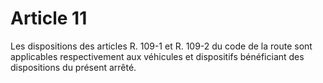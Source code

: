 # Article 11

Les dispositions des articles R. 109-1 et R. 109-2 du code de la route sont applicables respectivement aux véhicules et dispositifs bénéficiant des dispositions du présent arrêté.
